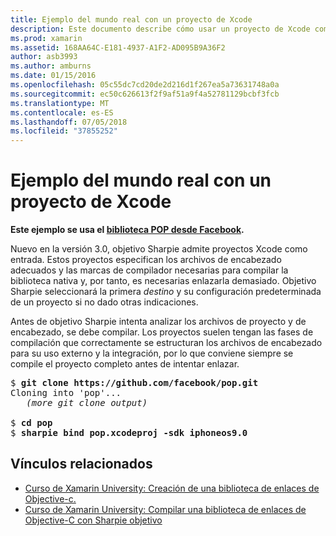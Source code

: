 ```yaml
---
title: Ejemplo del mundo real con un proyecto de Xcode
description: Este documento describe cómo usar un proyecto de Xcode como una entrada directa a Sharpie objetivo, lo que simplifica el proceso de creación de enlaces de C# para código de Objective-C.
ms.prod: xamarin
ms.assetid: 168AA64C-E181-4937-A1F2-AD095B9A36F2
author: asb3993
ms.author: amburns
ms.date: 01/15/2016
ms.openlocfilehash: 05c55dc7cd20de2d216d1f267ea5a73631748a0a
ms.sourcegitcommit: ec50c626613f2f9af51a9f4a52781129bcbf3fcb
ms.translationtype: MT
ms.contentlocale: es-ES
ms.lasthandoff: 07/05/2018
ms.locfileid: "37855252"
---
```

# <a name="real-world-example-using-an-xcode-project"></a>Ejemplo del mundo real con un proyecto de Xcode

**Este ejemplo se usa el [biblioteca POP desde Facebook](https://github.com/facebook/pop).**

Nuevo en la versión 3.0, objetivo Sharpie admite proyectos Xcode como entrada. Estos proyectos especifican los archivos de encabezado adecuados y las marcas de compilador necesarias para compilar la biblioteca nativa y, por tanto, es necesarias enlazarla demasiado. Objetivo Sharpie seleccionará la primera _destino_ y su configuración predeterminada de un proyecto si no dado otras indicaciones.

Antes de objetivo Sharpie intenta analizar los archivos de proyecto y de encabezado, se debe compilar. Los proyectos suelen tengan las fases de compilación que correctamente se estructuran los archivos de encabezado para su uso externo y la integración, por lo que conviene siempre se compile el proyecto completo antes de intentar enlazar.

<pre>$ <b>git clone https://github.com/facebook/pop.git</b>
Cloning into 'pop'...
   <em>(more git clone output)</em>

$ <b>cd pop</b>
$ <b>sharpie bind pop.xcodeproj -sdk iphoneos9.0</b></pre>

## <a name="related-links"></a>Vínculos relacionados

- [Curso de Xamarin University: Creación de una biblioteca de enlaces de Objective-c.](https://university.xamarin.com/classes/track/all#building-an-objective-c-bindings-library)
- [Curso de Xamarin University: Compilar una biblioteca de enlaces de Objective-C con Sharpie objetivo](https://university.xamarin.com/classes/track/all#build-an-objective-c-bindings-library-with-objective-sharpie)
